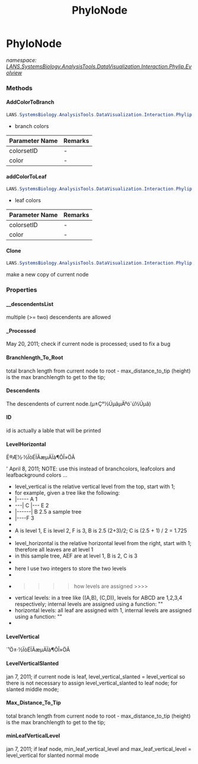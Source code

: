 ﻿---
title: PhyloNode
---

# PhyloNode
_namespace: [LANS.SystemsBiology.AnalysisTools.DataVisualization.Interaction.Phylip.Evolview](N-LANS.SystemsBiology.AnalysisTools.DataVisualization.Interaction.Phylip.Evolview.html)_





### Methods

#### AddColorToBranch
```csharp
LANS.SystemsBiology.AnalysisTools.DataVisualization.Interaction.Phylip.Evolview.PhyloNode.AddColorToBranch(System.String,System.String)
```
* branch colors

|Parameter Name|Remarks|
|--------------|-------|
|colorsetID|-|
|color|-|


#### addColorToLeaf
```csharp
LANS.SystemsBiology.AnalysisTools.DataVisualization.Interaction.Phylip.Evolview.PhyloNode.addColorToLeaf(System.String,System.String)
```
* leaf colors

|Parameter Name|Remarks|
|--------------|-------|
|colorsetID|-|
|color|-|


#### Clone
```csharp
LANS.SystemsBiology.AnalysisTools.DataVisualization.Interaction.Phylip.Evolview.PhyloNode.Clone
```
make a new copy of current node


### Properties

#### __descendentsList
multiple (>= two) descendents are allowed
#### _Processed
May 20, 2011; check if current node is processed; used to fix a bug
#### Branchlength_To_Root
total branch length from current node to root - max_distance_to_tip (height) is the max branchlength to get to the tip;
#### Descendents
The descendents of current node.(µ±Ç°½ÚµãµÄºó´ú½Úµã)
#### ID
id is actually a lable that will be printed
#### LevelHorizontal
Ë®Æ½·½ÏòÉÏÃæµÄÏà¶ÔÎ»ÖÃ

 ' April 8, 2011; NOTE: use this instead of branchcolors, leafcolors and leafbackground colors ...

 * level_vertical is the relative vertical level from the top, start with 1;
 * for example, given a tree like the following:
 * |----- A 1
 * ---| C |--- E 2
 * |------| B 2.5 a sample tree
 * |----F 3
 *
 * A is level 1, E is level 2, F is 3, B is 2.5 (2+3)/2; C is (2.5 + 1) / 2 = 1.725
 *
 * level_horizontal is the relative horizontal level from the right, start with 1; therefore all leaves are at level 1
 * in this sample tree, AEF are at level 1, B is 2, C is 3
 *
 * here I use two integers to store the two levels
 *
 * >>>> how levels are assigned >>>>
 * vertical levels: in a tree like ((A,B), (C,D)), levels for ABCD are 1,2,3,4 respectively; internal levels are assigned using a function: ""
 * horizontal levels: all leaf are assigned with 1, internal levels are assigned using a function: ""
 *
#### LevelVertical
´¹Ö±·½ÏòÉÏÃæµÄÏà¶ÔÎ»ÖÃ
#### LevelVerticalSlanted
jan 7, 2011; if current node is leaf, level_vertical_slanted = level_vertical
 so there is not necessary to assign level_vertical_slanted to leaf node;
 for slanted middle mode;
#### Max_Distance_To_Tip
total branch length from current node to root - max_distance_to_tip (height) is the max branchlength to get to the tip;
#### minLeafVerticalLevel
jan 7, 2011; if leaf node, min_leaf_vertical_level and max_leaf_vertical_level = level_vertical
 for slanted normal mode

